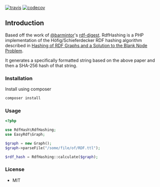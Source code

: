 [![travis](https://api.travis-ci.org/whikloj/RdfHashing.svg?branch=master)](https://travis-ci.org/whikloj/RdfHashing)
[![codecov](https://codecov.io/gh/whikloj/RdfHashing/branch/master/graph/badge.svg)](https://codecov.io/gh/whikloj/RdfHashing)



## Introduction

Based off the work of [@barmintor](https://github.com/barmintor)'s [rdf-digest](https://github.com/barmintor/rdf-digest).
RdfHashing is a PHP implementation of the Höfig/Schieferdecker RDF hashing algorithm described in [Hashing of RDF Graphs
and a Solution to the Blank Node Problem](http://ceur-ws.org/Vol-1259/method2014_submission_1.pdf).

It generates a specifically formatted string based on the above paper and then a SHA-256 hash of that string.

### Installation

Install using composer
```bash
composer install
```

### Usage

```php
<?php

use RdfHash\RdfHashing;
use EasyRdf\Graph;

$graph = new Graph();
$graph->parseFile("/some/file/of/RDF.ttl");

$rdf_hash = RdfHashing::calculate($graph);
```

### License

* MIT
 